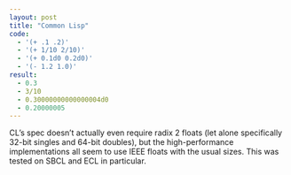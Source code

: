 ```yaml
---
layout: post
title: "Common Lisp"
code:
  - '(+ .1 .2)'
  - '(+ 1/10 2/10)'
  - '(+ 0.1d0 0.2d0)'
  - '(- 1.2 1.0)'
result:
  - 0.3
  - 3/10
  - 0.30000000000000004d0
  - 0.20000005
---
```

CL’s spec doesn’t actually even require radix 2 floats (let alone specifically 32-bit singles and 64-bit doubles), but the high-performance implementations all seem to use IEEE floats with the usual sizes. This was tested on SBCL and ECL in particular.
